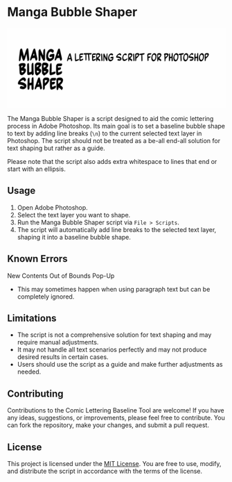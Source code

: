 # Manga Bubble Shaper

![](https://github.com/Codecy2160/manga-bubble-shaper/blob/master/header.gif)

The Manga Bubble Shaper is a script designed to aid the comic lettering process in Adobe Photoshop. Its main goal is to set a baseline bubble shape to text by adding line breaks (`\n`) to the current selected text layer in Photoshop. The script should not be treated as a be-all end-all solution for text shaping but rather as a guide.

Please note that the script also adds extra whitespace to lines that end or start with an ellipsis.

## Usage

1. Open Adobe Photoshop.
2. Select the text layer you want to shape.
3. Run the Manga Bubble Shaper script via ```File > Scripts```.
4. The script will automatically add line breaks to the selected text layer, shaping it into a baseline bubble shape.

## Known Errors

New Contents Out of Bounds Pop-Up
- This may sometimes happen when using paragraph text but can be completely ignored.

## Limitations

- The script is not a comprehensive solution for text shaping and may require manual adjustments.
- It may not handle all text scenarios perfectly and may not produce desired results in certain cases.
- Users should use the script as a guide and make further adjustments as needed.

## Contributing

Contributions to the Comic Lettering Baseline Tool are welcome! If you have any ideas, suggestions, or improvements, please feel free to contribute. You can fork the repository, make your changes, and submit a pull request.

## License

This project is licensed under the [MIT License](LICENSE). You are free to use, modify, and distribute the script in accordance with the terms of the license.